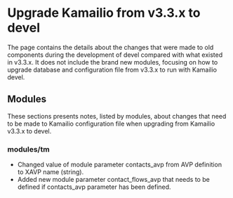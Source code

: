 # Upgrade Kamailio from v3.3.x to devel

The page contains the details about the changes that were made to old
components during the development of devel compared with what existed in
v3.3.x. It does not include the brand new modules, focusing on how to
upgrade database and configuration file from v3.3.x to run with Kamailio
devel.

## Modules

These sections presents notes, listed by modules, about changes that
need to be made to Kamailio configuration file when upgrading from
Kamailio v3.3.x to devel.

### modules/tm

- Changed value of module parameter contacts_avp from AVP definition
    to XAVP name (string).
- Added new module parameter contact_flows_avp that needs to be
    defined if contacts_avp parameter has been defined.
